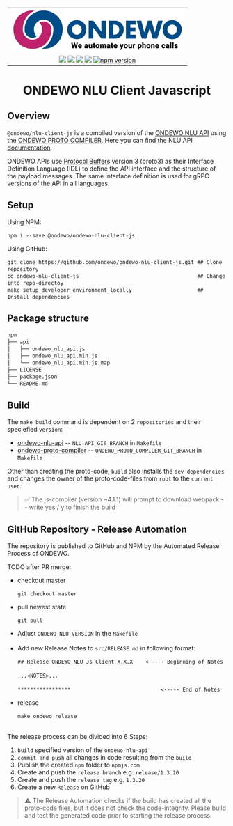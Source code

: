 <div align="center">
  <table>
    <tr>
      <td>
        <a href="https://ondewo.com/en/products/natural-language-understanding/">
            <img width="400px" src="https://raw.githubusercontent.com/ondewo/ondewo-logos/master/ondewo_we_automate_your_phone_calls.png"/>
        </a>
      </td>
    </tr>
    <tr>
       <td align="center">
          <a href="https://www.linkedin.com/company/ondewo "><img width="40px" src="https://cdn-icons-png.flaticon.com/512/3536/3536505.png"></a>
          <a href="https://www.facebook.com/ondewo"><img width="40px" src="https://cdn-icons-png.flaticon.com/512/733/733547.png"></a>
          <a href="https://twitter.com/ondewo"><img width="40px" src="https://cdn-icons-png.flaticon.com/512/733/733579.png"> </a>
          <a href="https://www.instagram.com/ondewo.ai/"><img width="40px" src="https://cdn-icons-png.flaticon.com/512/174/174855.png"></a>
          <a href="https://badge.fury.io/js/%40ondewo%2Fondewo-nlu-client-js"><img src="https://badge.fury.io/js/%40ondewo%2Fondewo-nlu-client-js.svg" alt="npm version" height="32"></a>
       </td>
    </tr>
  </table>
  <h1 align="center">
    ONDEWO NLU Client Javascript
  </h1>
</div>

## Overview

`@ondewo/nlu-client-js` is a compiled version of the [ONDEWO NLU API](https://github.com/ondewo/ondewo-nlu-api) using the [ONDEWO PROTO COMPILER](https://github.com/ondewo/ondewo-proto-compiler). Here you can find the NLU API [documentation](https://ondewo.github.io).

ONDEWO APIs use [Protocol Buffers](https://github.com/google/protobuf) version 3 (proto3) as their Interface Definition Language (IDL) to define the API interface and the structure of the payload messages. The same interface definition is used for gRPC versions of the API in all languages.

## Setup

Using NPM:

```shell
npm i --save @ondewo/ondewo-nlu-client-js
```

Using GitHub:

```shell
git clone https://github.com/ondewo/ondewo-nlu-client-js.git ## Clone repository
cd ondewo-nlu-client-js                                      ## Change into repo-directoy
make setup_developer_environment_locally                     ## Install dependencies
```
## Package structure
```
npm
├── api
│   ├── ondewo_nlu_api.js
│   ├── ondewo_nlu_api.min.js
│   └── ondewo_nlu_api.min.js.map
├── LICENSE
├── package.json
└── README.md
```
[comment]: <> (START OF GITHUB README)
## Build

The `make build` command is dependent on 2 `repositories` and their speciefied `version`:
  - [ondewo-nlu-api](https://github.com/ondewo/ondewo-nlu-api) -- `NLU_API_GIT_BRANCH` in `Makefile`
  - [ondewo-proto-compiler](https://github.com/ondewo/ondewo-proto-compiler) -- `ONDEWO_PROTO_COMPILER_GIT_BRANCH` in `Makefile`

Other than creating the proto-code, `build` also installs the `dev-dependencies` and changes the owner of the proto-code-files from `root` to the `current user`.

> :white_check_mark: The js-compiler (version ~4.1.1) will prompt to download webpack -- write yes / y to finish the build

## GitHub Repository - Release Automation

The repository is published to GitHub and NPM by the Automated Release Process of ONDEWO.

TODO after PR merge:
- checkout master
  ```shell
  git checkout master
  ```
- pull newest state
  ```shell
  git pull
  ```
- Adjust `ONDEWO_NLU_VERSION` in the `Makefile` <br><br>
- Add new Release Notes to `src/RELEASE.md` in following format:
  ```
  ## Release ONDEWO NLU Js Client X.X.X    <----- Beginning of Notes

  ...<NOTES>...

  *****************                             <----- End of Notes
  ```
- release
  ```shell
  make ondewo_release
  ```
<br>
The release process can be divided into 6 Steps:

1. `build` specified version of the `ondewo-nlu-api`
2. `commit and push` all changes in code resulting from the `build`
3. Publish the created `npm` folder to `npmjs.com`
4. Create and push the `release branch` e.g. `release/1.3.20`
5. Create and push the `release tag` e.g. `1.3.20`
6. Create a new `Release` on GitHub

> :warning:  The Release Automation checks if the build has created all the proto-code files, but it does not check the code-integrity. Please build and test the generated code prior to starting the release process.

[comment]: <> (END OF GITHUB README)
